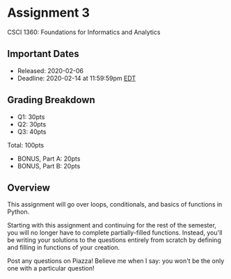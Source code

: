 # Assignment 3
CSCI 1360: Foundations for Informatics and Analytics

## Important Dates

 - Released: 2020-02-06  
 - Deadline: 2020-02-14 at 11:59:59pm [EDT](http://www.timeanddate.com/worldclock/usa/athens)

## Grading Breakdown

 - Q1: 30pts
 - Q2: 30pts
 - Q3: 40pts
 
Total: 100pts

 - BONUS, Part A: 20pts
 - BONUS, Part B: 20pts
 
## Overview

This assignment will go over loops, conditionals, and basics of functions in Python.

Starting with this assignment and continuing for the rest of the semester, you will no longer have to complete partially-filled functions. Instead, you'll be writing your solutions to the questions entirely from scratch by defining and filling in functions of your creation.

Post any questions on Piazza! Believe me when I say: you won't be the only one with a particular question!
